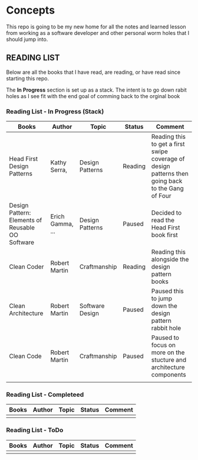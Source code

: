 # Concepts

This repo is going to be my new home for all the notes and learned lesson from working as a software developer and other personal worm holes that I should jump into.



## READING LIST

Below are all the books that I have read, are reading, or have read since starting this repo. 

The **In Progress** section is set up as a stack. The intent is to go down rabit holes as I see fit with the end goal of comming back to the orginal book

### Reading List - In Progress (Stack)

 Books        | Author           | Topic | Status |  Comment |
| ------------|------------------| ------| -----  | ---------|
| Head First Design Patterns  | Kathy Serra, | Design Patterns | Reading  | Reading this to get a first swipe coverage of design patterns then going back to the Gang of Four   | 
| Design Pattern: Elements of Reusable OO Software     | Erich Gamma, ...  |  Design Patterns| Paused  | Decided to read the Head First book first |
| Clean Coder    | Robert Martin  | Craftmanship | Reading  | Reading this alongside the design pattern books  |
| Clean Architecture    | Robert Martin  | Software Design | Paused  | Paused this to jump down the design pattern rabbit hole |
| Clean Code    | Robert Martin  | Craftmanship | Paused  | Paused to focus on more on the stucture and architecture components  |
|     |   |  |   |  |


### Reading List - Completeed

 Books        | Author           | Topic | Status |  Comment |
| ------------|------------------| ------| -----  | ---------|
|     |   |  |   |  |



### Reading List - ToDo

  Books        | Author           | Topic | Status |  Comment |
| ------------|------------------| ------| -----  | ---------|
|     |   |  |   |  |
